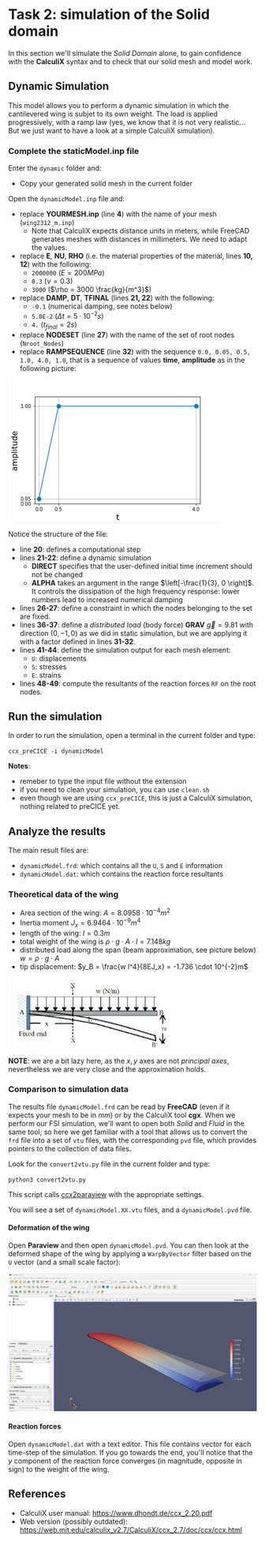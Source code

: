 # Task 2: simulation of the Solid domain

In this section we'll simulate the *Solid Domain* alone, to gain confidence with the **CalculiX** syntax and to check that our solid mesh and model work.

## Dynamic Simulation

This model allows you to perform a dynamic simulation in which the cantilevered wing is subjet to its own weight. The load is applied progressively, with a ramp law (yes, we know that it is not very realistic... But we just want to have a look at a simple CalculiX simulation).

### Complete the staticModel.inp file

Enter the `dynamic` folder and:

- Copy your generated solid mesh in the current folder

Open the `dynamicModel.inp` file and:

- replace **YOURMESH.inp** (line **4**) with the name of your mesh (`wing2312_m.inp`)
  - Note that CalculiX expects distance units in meters, while FreeCAD generates meshes with distances in millimeters. We need to adapt the values.
- replace **E**, **NU**, **RHO** (i.e. the material properties of the material, lines **10, 12**) with the following:
  - `2000000` ($E=200 MPa$)
  - `0.3` ($\nu = 0.3$)
  - `3000` ($\rho = 3000 \frac{kg}{m^3}$)
- replace **DAMP**, **DT**, **TFINAL** (lines **21, 22**) with the following:
  - `-0.1` (numerical damping, see notes below)
  - `5.0E-2` ($\Delta  t = 5 \cdot 10^{-2}s$)
  - `4.` ($t_{final} = 2 s$)
- replace **NODESET** (line **27**) with the name of the set of root nodes (`Nroot_Nodes`)
- replace **RAMPSEQUENCE** (line **32**) with the sequence `0.0, 0.05, 0.5, 1.0, 4.0, 1.0`, that is a sequence of values **time**, **amplitude** as in the following picture:  

![amplitude](./images/ampl.png)

Notice the structure of the file:

- line **20**: defines a computational step
- lines **21-22**: define a dynamic simulation
  - **DIRECT** specifies that the user-defined initial time increment should not be changed
  - **ALPHA** takes an argument in the range $\left[-\frac{1}{3}, 0 \right]$. It controls the dissipation of the high frequency response: lower numbers lead to increased numerical damping
- lines **26-27**: define a constraint in which the nodes belonging to the set are fixed.
- lines **36-37**: define a *distributed load* (body force) **GRAV** $\vec{g} = 9.81$ with direction $(0, -1, 0)$ as we did in static simulation, but we are applying it with a factor defined in lines **31-32**.
- lines **41-44**: define the simulation output for each mesh element:
  - `U`: displacements
  - `S`: stresses
  - `E`: strains
- lines **48-49**: compute the resultants of the reaction forces `RF` on the root nodes.

## Run the simulation

In order to run the simulation, open a terminal in the current folder and type:

`ccx_preCICE -i dynamicModel`

**Notes**:

- remeber to type the input file without the extension
- if you need to clean your simulation, you can use `clean.sh`
- even though we are using `ccx_preCICE`, this is just a CalculiX simulation, nothing related to preCICE yet.

## Analyze the results

The main result files are:

- `dynamicModel.frd`: which contains all the `U`, `S` and `E` information
- `dynamicModel.dat`: which contains the reaction force resultants

### Theoretical data of the wing

- Area section of the wing: $A=8.0958 \cdot 10^{-4}m^2$
- Inertia moment $J_x = 6.9464 \cdot 10^{-9}m^4$
- length of the wing: $l=0.3m$
- total weight of the wing is $\rho \cdot g \cdot A \cdot l = 7.148 kg$
- distributed load along the span (beam approximation, see picture below) $w=\rho \cdot g \cdot A$
- tip displacement: $y_B = \frac{w l^4}{8EJ_x} = -1.736 \cdot 10^{-2}m$

![tip displacement](./images/cantilever.png)

**NOTE**: we are a bit lazy here, as the $x, y$ axes are not *principal axes*, nevertheless we are very close and the approximation holds.

### Comparison to simulation data

The results file `dynamicModel.frd` can be read by **FreeCAD** (even if it expects your mesh to be in *mm*) or by the CalculiX tool **cgx**. When we perform our FSI simulation, we'll want to open both *Solid* and *Fluid* in the same tool; so here we get familiar with a tool that allows us to convert the `frd` file into a set of `vtu` files, with the corresponding `pvd` file, which provides pointers to the collection of data files.

Look for the `convert2vtu.py` file in the current folder and type:

`python3 convert2vtu.py`

This script calls [ccx2paraview](https://github.com/calculix/ccx2paraview) with the appropriate settings.

You will see a set of `dynamicModel.XX.vtu` files, and a `dynamicModel.pvd` file.

#### Deformation of the wing

Open **Paraview** and then open `dynamicModel.pvd`. You can then look at the deformed shape of the wing by applying a `WarpByVector` filter based on the `U` vector (and a small scale factor):

![wing_deformed](./images/results_paraview.png)

#### Reaction forces

Open `dynamicModel.dat` with a text editor. This file contains vector for each time-step of the simulation. If you go towards the end, you'll notice that the *y* component of the reaction force converges (in magnitude, opposite in sign) to the weight of the wing.

## References

- CalculiX user manual: https://www.dhondt.de/ccx_2.20.pdf
- Web version (possibly outdated): https://web.mit.edu/calculix_v2.7/CalculiX/ccx_2.7/doc/ccx/ccx.html
